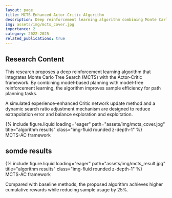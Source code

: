 ```yaml
---
layout: page
title: MCTS-Enhanced Actor-Critic Algorithm
description: Deep reinforcement learning algorithm combining Monte Carlo Tree Search with Actor-Critic framework
img: assets/img/mcts_cover.jpg
importance: 2
category: 2022-2025
related_publications: true
---
```


## Research Content

This research proposes a deep reinforcement learning algorithm that integrates Monte Carlo Tree Search (MCTS) with the Actor-Critic framework. By combining model-based planning with model-free reinforcement learning, the algorithm improves sample efficiency for path planning tasks.

A simulated experience-enhanced Critic network update method and a dynamic search ratio adjustment mechanism are designed to reduce extrapolation error and balance exploration and exploitation.

<div class="row">
    <div class="col-sm mt-3 mt-md-0">
        {% include figure.liquid loading="eager" path="assets/img/mcts_cover.jpg" title="algorithm results" class="img-fluid rounded z-depth-1" %}
    </div>
</div>
<div class="caption">
    MCTS-AC framework
</div>

## somde results

<div class="row">
    <div class="col-sm mt-3 mt-md-0">
        {% include figure.liquid loading="eager" path="assets/img/mcts_result.jpg" title="algorithm results" class="img-fluid rounded z-depth-1" %}
    </div>
</div>
<div class="caption">
    MCTS-AC framework
</div>

Compared with baseline methods, the proposed algorithm achieves higher cumulative rewards while reducing sample usage by 25%.
